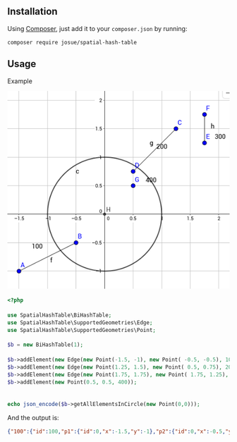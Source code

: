 
## Installation

Using [Composer](https://getcomposer.org), just add it to your `composer.json` by running:

```
composer require josue/spatial-hash-table
```

## Usage

Example

![Alt Test case graph](docs/sample.png?raw=true "Test case")

```php
<?php

use SpatialHashTable\BiHashTable;
use SpatialHashTable\SupportedGeometries\Edge;
use SpatialHashTable\SupportedGeometries\Point;

$b = new BiHashTable(1);

$b->addElement(new Edge(new Point(-1.5, -1), new Point( -0.5, -0.5), 100));
$b->addElement(new Edge(new Point(1.25, 1.5), new Point( 0.5, 0.75), 200));
$b->addElement(new Edge(new Point(1.75, 1.75), new Point( 1.75, 1.25), 300));
$b->addElement(new Point(0.5, 0.5, 400));


echo json_encode($b->getAllElementsInCircle(new Point(0,0)));

```
And the output is: 

```json
{"100":{"id":100,"p1":{"id":0,"x":-1.5,"y":-1},"p2":{"id":0,"x":-0.5,"y":-0.5}},"200":{"id":200,"p1":{"id":0,"x":1.25,"y":1.5},"p2":{"id":0,"x":0.5,"y":0.75}},"400":{"id":400,"x":0.5,"y":0.5}}
```
